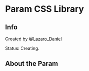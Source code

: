 Param CSS Library
=====

Info
----

Created by [@Lazaro_Daniel](https://twitter.com/Lazaro_Daniel)

Status: Creating.

About the Param
----